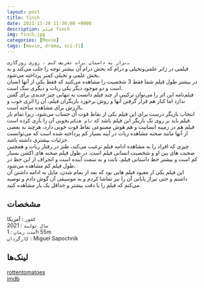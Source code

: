 ```yaml
---
layout: post
title: finch
date: 2021-11-28 11:30:00 +0000
description: فیلم finch
img: finch.jpg
categories: [Movie]
tags: [movie, drama, sci-fi]
---
```


`بزار یه داستان برات تعریف کنم ، روزی روزگاری…`  
فیلمی در ژانر علمی‌و‌تخیلی و درام که بخش درام آن بیشتر توجه را جلب می‌کند و به بخش علمی و تخیلی کمتر پرداخته می‌شود.  
در بیشتر طول فیلم شما فقط 3 شخصیت را مشاهده می‌کنید که فقط یکی از آنها انسان است و دو موجود دیگر یکی ربات و دیگری سگ است.  
فیلم‌نامه این اثر را می‌توان ترکیبی از چند فیلم دانست به تنهایی چیز جدیدی برای گفتن ندارد اما کنار هم قرار گرفتن آنها و روش برخورد بازیگران فیلم، آن را اثری خوب و باارزش برای مشاهده ساخته است.  
انتخاب بازیگر درست برای این فیلم یکی از نقاط قوت آن حساب می‌شود، زیرا تمام بار فیلم باید بر روی تک بازیگر این فیلم باشد که `تام هنکس` بخوبی آن را بازی کرده است.  
فیلم هم در زمینه انسانیت و هم هوش مصنوعی نقاط قوت خوبی دارد، هرچند به بعضی از آنها مانند صحنه مشاهده ربات در آینه بسیار کم پرداخته شده است که می‌توانست جزئیات بیشتری داشته باشد.  
چیزی که افراد را به مشاهده ادامه فیلم ترغیب می‌کند، طنز در رفتار ربات و همچنین صحبت های بین او و شخصیت انسانی فیلم است. در طول فیلم صحنه های اکشن بسیار کم است و بیشتر خط داستانی فیلم، ثابت و به سمت آینده است و انحراف از این خط در طول فیلم کم مشاهده می‌شود.  
این فیلم یکی از معبود فیلم هایی بود که بعد از تمام شدن، مایل به ادامه داشتن آن داشتم و حتی تیراژ پایانی آن را نیز تماشا کردم و به موسیقی آن گوش دادم و توصیه می‌کنم که فیلم را با دقت بیشتر و حداقل یک بار مشاهده کنید.  

## مشخصات

`کشور` : آمریکا  
`سال تولید` : 2021  
`مدت زمان` : 1h 55m  
`کارگردان` : Miguel Sapochnik  

## لینک‌ها

[rottentomatoes](https://www.rottentomatoes.com/m/finch)  
[imdb](https://www.imdb.com/title/tt3420504/)